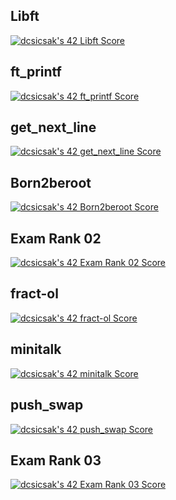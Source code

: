 ## Libft
[![dcsicsak's 42 Libft Score](https://badge.nimon.fr/api/v2/cm0i0l41w364801lt3tp2nno0/project/3623787)](https://github.com/Nimon77/badge42)

## ft_printf
[![dcsicsak's 42 ft_printf Score](https://badge.nimon.fr/api/v2/cm0i0l41w364801lt3tp2nno0/project/3635368)](https://github.com/Nimon77/badge42)

## get_next_line
[![dcsicsak's 42 get_next_line Score](https://badge.nimon.fr/api/v2/cm0i0l41w364801lt3tp2nno0/project/3642897)](https://github.com/Nimon77/badge42)

## Born2beroot
[![dcsicsak's 42 Born2beroot Score](https://badge.nimon.fr/api/v2/cm0i0l41w364801lt3tp2nno0/project/3643247)](https://github.com/Nimon77/badge42)

## Exam Rank 02
[![dcsicsak's 42 Exam Rank 02 Score](https://badge.nimon.fr/api/v2/cm0i0l41w364801lt3tp2nno0/project/3674119)](https://github.com/Nimon77/badge42)

## fract-ol
[![dcsicsak's 42 fract-ol Score](https://badge.nimon.fr/api/v2/cm0i0l41w364801lt3tp2nno0/project/3718913)](https://github.com/Nimon77/badge42)

## minitalk
[![dcsicsak's 42 minitalk Score](https://badge.nimon.fr/api/v2/cm0i0l41w364801lt3tp2nno0/project/3723707)](https://github.com/Nimon77/badge42)

## push_swap
[![dcsicsak's 42 push_swap Score](https://badge.nimon.fr/api/v2/cm0i0l41w364801lt3tp2nno0/project/3715315)](https://github.com/Nimon77/badge42)

## Exam Rank 03
[![dcsicsak's 42 Exam Rank 03 Score](https://badge.nimon.fr/api/v2/cm0i0l41w364801lt3tp2nno0/project/3838059)](https://github.com/Nimon77/badge42)
